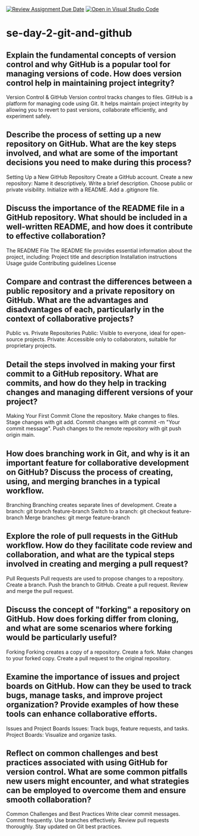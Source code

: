[![Review Assignment Due Date](https://classroom.github.com/assets/deadline-readme-button-22041afd0340ce965d47ae6ef1cefeee28c7c493a6346c4f15d667ab976d596c.svg)](https://classroom.github.com/a/8wgCKhpZ)
[![Open in Visual Studio Code](https://classroom.github.com/assets/open-in-vscode-2e0aaae1b6195c2367325f4f02e2d04e9abb55f0b24a779b69b11b9e10269abc.svg)](https://classroom.github.com/online_ide?assignment_repo_id=16866966&assignment_repo_type=AssignmentRepo)
# se-day-2-git-and-github
## Explain the fundamental concepts of version control and why GitHub is a popular tool for managing versions of code. How does version control help in maintaining project integrity?
Version Control & GitHub
Version control tracks changes to files. GitHub is a platform for managing code using Git. It helps maintain project integrity by allowing you to revert to past versions, collaborate efficiently, and experiment safely.
## Describe the process of setting up a new repository on GitHub. What are the key steps involved, and what are some of the important decisions you need to make during this process?
Setting Up a New GitHub Repository
  Create a GitHub account.
  Create a new repository:
    Name it descriptively.
    Write a brief description.
    Choose public or private visibility.
    Initialize with a README.
    Add a .gitignore file.
## Discuss the importance of the README file in a GitHub repository. What should be included in a well-written README, and how does it contribute to effective collaboration?
The README File
The README file provides essential information about the project, including:
  Project title and description
  Installation instructions
  Usage guide
  Contributing guidelines
  License
## Compare and contrast the differences between a public repository and a private repository on GitHub. What are the advantages and disadvantages of each, particularly in the context of collaborative projects?
Public vs. Private Repositories
  Public: Visible to everyone, ideal for open-source projects.
  Private: Accessible only to collaborators, suitable for proprietary projects.
## Detail the steps involved in making your first commit to a GitHub repository. What are commits, and how do they help in tracking changes and managing different versions of your project?
 Making Your First Commit
  Clone the repository.
  Make changes to files.
  Stage changes with git add.
  Commit changes with git commit -m "Your commit message".
  Push changes to the remote repository with git push origin main.
## How does branching work in Git, and why is it an important feature for collaborative development on GitHub? Discuss the process of creating, using, and merging branches in a typical workflow.
Branching
Branching creates separate lines of development.
  Create a branch: git branch feature-branch
  Switch to a branch: git checkout feature-branch
  Merge branches: git merge feature-branch
## Explore the role of pull requests in the GitHub workflow. How do they facilitate code review and collaboration, and what are the typical steps involved in creating and merging a pull request?
Pull Requests
Pull requests are used to propose changes to a repository.
  Create a branch.
  Push the branch to GitHub.
  Create a pull request.
  Review and merge the pull request.
## Discuss the concept of "forking" a repository on GitHub. How does forking differ from cloning, and what are some scenarios where forking would be particularly useful?
Forking
Forking creates a copy of a repository.
  Create a fork.
  Make changes to your forked copy.
  Create a pull request to the original repository.
## Examine the importance of issues and project boards on GitHub. How can they be used to track bugs, manage tasks, and improve project organization? Provide examples of how these tools can enhance collaborative efforts.
Issues and Project Boards
  Issues: Track bugs, feature requests, and tasks.
  Project Boards: Visualize and organize tasks.
## Reflect on common challenges and best practices associated with using GitHub for version control. What are some common pitfalls new users might encounter, and what strategies can be employed to overcome them and ensure smooth collaboration?
Common Challenges and Best Practices
  Write clear commit messages.
  Commit frequently.
  Use branches effectively.
  Review pull requests thoroughly.
  Stay updated on Git best practices.